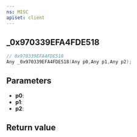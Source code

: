 ```yaml
---
ns: MISC
apiset: client
---
```

## _0x970339EFA4FDE518

```c
// 0x970339EFA4FDE518
Any _0x970339EFA4FDE518(Any p0,Any p1,Any p2);
```


## Parameters
* **p0**:
* **p1**:
* **p2**:

## Return value